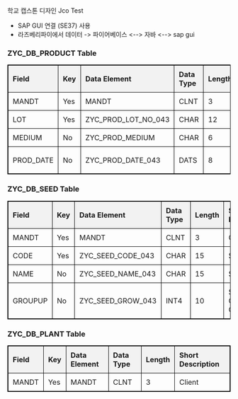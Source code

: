 <!DOCTYPE html>
<html lang="en">
<head>
    <meta charset="UTF-8">
    <meta name="viewport" content="width=device-width, initial-scale=1.0">
    <title>SAP Database Tables</title>
    <style>
        table {
            width: 100%;
            border-collapse: collapse;
            margin-bottom: 20px;
        }
        table, th, td {
            border: 1px solid black;
        }
        th, td {
            padding: 10px;
            text-align: left;
        }
        th {
            background-color: #f2f2f2;
        }
    </style>
</head>
<body>
    학교 캡스톤 디자인 Jco Test
    <ul>
        <li> SAP GUI 연결 (SE37) 사용
        <li> 라즈베리파이에서 데이터 -> 파이어베이스 <--> 자바 <--> sap gui
    </ul>
    <h3>ZYC_DB_PRODUCT Table</h3>
    <table>
        <thead>
            <tr>
                <th>Field</th>
                <th>Key</th>
                <th>Data Element</th>
                <th>Data Type</th>
                <th>Length</th>
                <th>Short Description</th>
            </tr>
        </thead>
        <tbody>
            <tr>
                <td>MANDT</td>
                <td>Yes</td>
                <td>MANDT</td>
                <td>CLNT</td>
                <td>3</td>
                <td>Client</td>
            </tr>
            <tr>
                <td>LOT</td>
                <td>Yes</td>
                <td>ZYC_PROD_LOT_NO_043</td>
                <td>CHAR</td>
                <td>12</td>
                <td>Lot Number</td>
            </tr>
            <tr>
                <td>MEDIUM</td>
                <td>No</td>
                <td>ZYC_PROD_MEDIUM</td>
                <td>CHAR</td>
                <td>6</td>
                <td>Medium</td>
            </tr>
            <tr>
                <td>PROD_DATE</td>
                <td>No</td>
                <td>ZYC_PROD_DATE_043</td>
                <td>DATS</td>
                <td>8</td>
                <td>Product Date</td>
            </tr>
        </tbody>
    </table>
    <h3>ZYC_DB_SEED Table</h3>
    <table>
        <thead>
            <tr>
                <th>Field</th>
                <th>Key</th>
                <th>Data Element</th>
                <th>Data Type</th>
                <th>Length</th>
                <th>Short Description</th>
            </tr>
        </thead>
        <tbody>
            <tr>
                <td>MANDT</td>
                <td>Yes</td>
                <td>MANDT</td>
                <td>CLNT</td>
                <td>3</td>
                <td>Client</td>
            </tr>
            <tr>
                <td>CODE</td>
                <td>Yes</td>
                <td>ZYC_SEED_CODE_043</td>
                <td>CHAR</td>
                <td>15</td>
                <td>Seed Code</td>
            </tr>
            <tr>
                <td>NAME</td>
                <td>No</td>
                <td>ZYC_SEED_NAME_043</td>
                <td>CHAR</td>
                <td>15</td>
                <td>Seed Name</td>
            </tr>
            <tr>
                <td>GROUPUP</td>
                <td>No</td>
                <td>ZYC_SEED_GROW_043</td>
                <td>INT4</td>
                <td>10</td>
                <td>Seed Growth Group</td>
            </tr>
        </tbody>
    </table>
    <h3>ZYC_DB_PLANT Table</h3>
    <table>
        <thead>
            <tr>
                <th>Field</th>
                <th>Key</th>
                <th>Data Element</th>
                <th>Data Type</th>
                <th>Length</th>
                <th>Short Description</th>
            </tr>
        </thead>
        <tbody>
            <tr>
                <td>MANDT</td>
                <td>Yes</td>
                <td>MANDT</td>
                <td>CLNT</td>
                <td>3</td>
                <td>Client</td>
            </tr>
        </tbody>
    </table>
</body>
</html>

